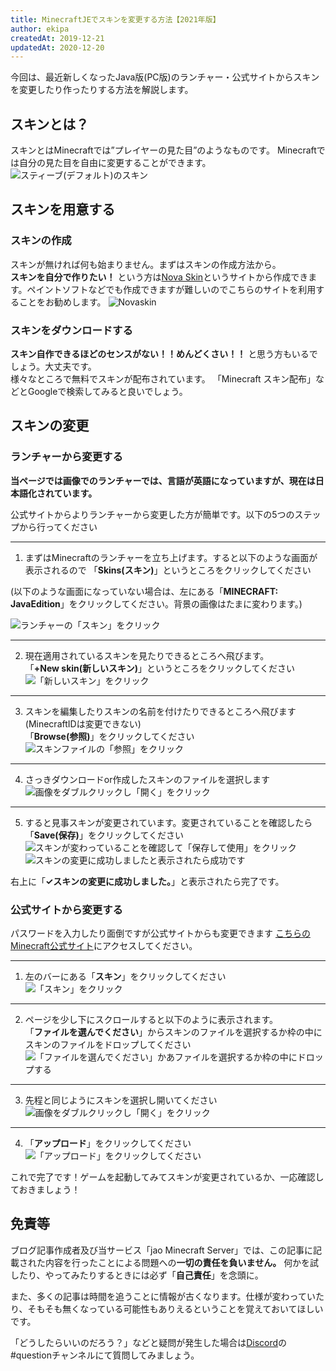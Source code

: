 ```yaml
---
title: MinecraftJEでスキンを変更する方法【2021年版】
author: ekipa
createdAt: 2019-12-21
updatedAt: 2020-12-20
---
```


今回は、最近新しくなったJava版(PC版)のランチャー・公式サイトからスキンを変更したり作ったりする方法を解説します。

## スキンとは？
スキンとはMinecraftでは”プレイヤーの見た目”のようなものです。 Minecraftでは自分の見た目を自由に変更することができます。
![スティーブ(デフォルト)のスキン](
https://storage.jaoafa.com/ddd4c990a4a2d65e9af45408cbaea155.png)

## スキンを用意する
### スキンの作成
スキンが無ければ何も始まりません。まずはスキンの作成方法から。  
**スキンを自分で作りたい！** という方は[Nova Skin](http://minecraft.novaskin.me/)というサイトから作成できます。ペイントソフトなどでも作成できますが難しいのでこちらのサイトを利用することをお勧めします。
![Novaskin](https://storage.jaoafa.com/38616d72e31b78fc927fb3d2472b2757.png)

### スキンをダウンロードする
**スキン自作できるほどのセンスがない！！めんどくさい！！** と思う方もいるでしょう。大丈夫です。  
様々なところで無料でスキンが配布されています。
「Minecraft スキン配布」などとGoogleで検索してみると良いでしょう。

## スキンの変更
### ランチャーから変更する
**当ページでは画像でのランチャーでは、言語が英語になっていますが、現在は日本語化されています。**

公式サイトからよりランチャーから変更した方が簡単です。以下の5つのステップから行ってください

---

1. まずはMinecraftのランチャーを立ち上げます。すると以下のような画面が表示されるので
「**Skins(スキン)**」というところをクリックしてください

(以下のような画面になっていない場合は、左にある「**MINECRAFT: JavaEdition**」をクリックしてください。背景の画像はたまに変わります。)

![ランチャーの「スキン」をクリック](https://storage.jaoafa.com/1c05182def0f1de6a3c5e5efa2d70f3c.png)

---

2. 現在適用されているスキンを見たりできるところへ飛びます。  
「**+New skin(新しいスキン)**」というところをクリックしてください
![「新しいスキン」をクリック](https://storage.jaoafa.com/31283daf66abe72f9aebd3bf62465be9.PNG)

---

3. スキンを編集したりスキンの名前を付けたりできるところへ飛びます(MinecraftIDは変更できない)  
「**Browse(参照)**」をクリックしてください
![スキンファイルの「参照」をクリック](https://storage.jaoafa.com/82bd6fd1e01f19eb8140c6b52033c039.PNG)

---

4. さっきダウンロードor作成したスキンのファイルを選択します
![画像をダブルクリックし「開く」をクリック](https://storage.jaoafa.com/844771b94b1a050af73a7a70aacd8240.jpg)

---

5. すると見事スキンが変更されています。変更されていることを確認したら  
「**Save(保存)**」をクリックしてください
![スキンが変わっていることを確認して「保存して使用」をクリック](https://storage.jaoafa.com/5a8da3b4eb10681441069869cfee5698.PNG)
![スキンの変更に成功しましたと表示されたら成功です](https://storage.jaoafa.com/9bc9f16cf03feba61b60a48193972997.PNG)

右上に「**✓スキンの変更に成功しました。**」と表示されたら完了です。

### 公式サイトから変更する
パスワードを入力したり面倒ですが公式サイトからも変更できます
[こちらのMinecraft公式サイト](https://www.minecraft.net/ja-jp/profile/skin)にアクセスしてください。

---

1. 左のバーにある「**スキン**」をクリックしてください
![「スキン」をクリック](https://storage.jaoafa.com/1286ea6296d6c6b6e84e52869b755fd9.png)

---

2. ページを少し下にスクロールすると以下のように表示されます。  
「**ファイルを選んでください**」からスキンのファイルを選択するか枠の中にスキンのファイルをドロップしてください
![「ファイルを選んでください」かあファイルを選択するか枠の中にドロップする](https://storage.jaoafa.com/2f0cde45e59c2026560fb5ebe8fab508.png)

---

3. 先程と同じようにスキンを選択し開いてください
![画像をダブルクリックし「開く」をクリック](https://storage.jaoafa.com/844771b94b1a050af73a7a70aacd8240.jpg)

---

4. 「**アップロード**」をクリックしてください
![「アップロード」をクリックしてください](https://storage.jaoafa.com/e0d317e05e815c04f50def26638641fe.png)

これで完了です！ゲームを起動してみてスキンが変更されているか、一応確認しておきましょう！

## 免責等
ブログ記事作成者及び当サービス「jao Minecraft Server」では、この記事に記載された内容を行ったことによる問題への**一切の責任を負いません。** 何かを試したり、やってみたりするときには必ず「**自己責任**」を念頭に。

また、多くの記事は時間を追うことに情報が古くなります。仕様が変わっていたり、そもそも無くなっている可能性もありえるということを覚えておいてほしいです。

「どうしたらいいのだろう？」などと疑問が発生した場合は[Discord](https://wiki.jaoafa/com/jMS_Gamers_Club)の#questionチャンネルにて質問してみましょう。
